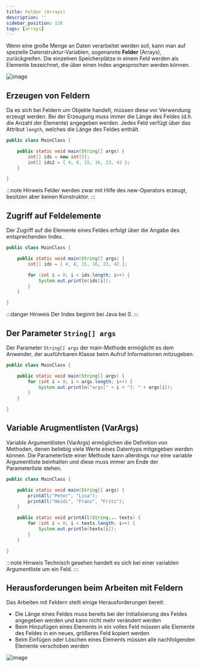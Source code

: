 ```yaml
---
title: Felder (Arrays)
description: ''
sidebar_position: 110
tags: [arrays]
---
```


Wenn eine große Menge an Daten verarbeitet werden soll, kann man auf spezielle Datenstruktur-Variablen, sogenannte **Felder** (Arrays), zurückgreifen. Die einzelnen Speicherplätze in einem Feld werden als Elemente bezeichnet, die über einen Index angesprochen 
werden können.

![image](https://user-images.githubusercontent.com/47243617/170441228-4e457885-288d-40be-9bcd-a81d702a24ce.png)

## Erzeugen von Feldern
Da es sich bei Feldern um Objekte handelt, müssen diese vor Verwendung erzeugt werden. Bei der Erzeugung muss immer die Länge des Feldes (d.h. die Anzahl der Elemente) angegeben werden. Jedes Feld verfügt über das Attribut `length`, welches die Länge des Feldes 
enthält.

```java
public class MainClass {

    public static void main(String[] args) {
        int[] ids = new int[5];
        int[] ids2 = { 4, 8, 15, 16, 23, 42 };
    }

}
```

:::note Hinweis
Felder werden zwar mit Hilfe des new-Operators erzeugt, besitzen aber keinen Konstruktor.
:::

## Zugriff auf Feldelemente
Der Zugriff auf die Elemente eines Feldes erfolgt über die Angabe des entsprechenden Index.

```java
public class MainClass {

    public static void main(String[] args) {
        int[] ids = { 4, 8, 15, 16, 23, 42 };

        for (int i = 0; i < ids.length; i++) {
            System.out.println(ids[i]);
        }
    }

}
```

:::danger Hinweis
Der Index beginnt bei Java bei 0.
:::

## Der Parameter `String[] args`
Der Parameter `String[] args` der main-Methode ermöglicht es dem Anwender, der ausführbaren Klasse beim Aufruf Informationen mitzugeben.

```java
public class MainClass {

    public static void main(String[] args) {
        for (int i = 0; i < args.length; i++) {
            System.out.println("args[" + i + "]: " + args[i]);
        }
    }

}
```

## Variable Arugmentlisten (VarArgs)
Variable Argumentlisten (VarArgs) ermöglichen die Definition von Methoden, denen beliebig viele Werte eines Datentyps mitgegeben werden können. Die Parameterliste einer Methode kann allerdings nur eine variable Argumentliste beinhalten und diese muss immer am 
Ende der Parameterliste stehen.

```java
public class MainClass {

    public static void main(String[] args) {
        printAll("Peter", "Lisa");
        printAll("Heidi", "Franz", "Fritz");
    }

    public static void printAll(String... texts) {
        for (int i = 0; i < texts.length; i++) {
            System.out.println(texts[i]);
        }
    }

}
```

:::note Hinweis
Technisch gesehen handelt es sich bei einer variablen Argumentliste um ein Feld.
:::

## Herausforderungen beim Arbeiten mit Feldern
Das Arbeiten mit Feldern stellt einige Herausforderungen bereit:
- Die Länge eines Feldes muss bereits bei der Initialisierung des Feldes angegeben werden und kann nicht mehr verändert werden
- Beim Hinzufügen eines Elements in ein volles Feld müssen alle Elemente des Feldes in ein neues, größeres Feld kopiert werden
- Beim Einfügen oder Löschen eines Elements müssen alle nachfolgenden Elemente verschoben werden

![image](https://user-images.githubusercontent.com/47243617/170657906-9ef5d5aa-d8bd-4cd9-920b-9616a879227a.png)
